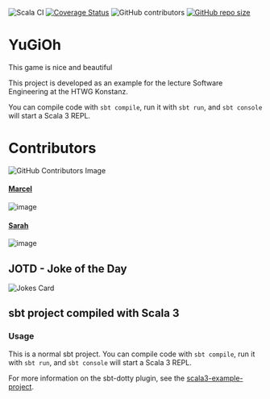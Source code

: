 ![Scala CI](https://github.com/ma161ric/YuGiOh/actions/workflows/scala.yml/badge.svg?branch=main)
[![Coverage Status](https://coveralls.io/repos/github/Ma161ric/YuGiOh/badge.svg?branch=main)](https://coveralls.io/github/Ma161ric/YuGiOh?branch=SE05-architectureCorrect)
![GitHub contributors](https://img.shields.io/github/contributors/ma161ric/YuGiOh?color=green)
[![GitHub repo size](https://img.shields.io/github/repo-size/ma161ric/YuGiOh)](https://www.youtube.com/watch?v=dQw4w9WgXcQ)

# YuGiOh
This game is nice and beautiful

This project is developed as an example for the lecture Software Engineering at the HTWG Konstanz. 

You can compile code with `sbt compile`, run it with `sbt run`, and `sbt console` will start a Scala 3 REPL.

# Contributors

![GitHub Contributors Image](https://contrib.rocks/image?repo=ma161ric/YuGiOh)

#### [Marcel](https://github.com/ma161ric)
![image](https://github-readme-streak-stats.herokuapp.com/?user=ma161ric)

#### [Sarah](https://github.com/sxrxhxmxsxrxs)
![image](https://github-readme-streak-stats.herokuapp.com/?user=sxrxhxmxsxrxs)

## JOTD - Joke of the Day
![Jokes Card](https://readme-jokes.vercel.app/api)

## sbt project compiled with Scala 3

### Usage

This is a normal sbt project. You can compile code with `sbt compile`, run it with `sbt run`, and `sbt console` will start a Scala 3 REPL.

For more information on the sbt-dotty plugin, see the
[scala3-example-project](https://github.com/scala/scala3-example-project/blob/main/README.md).